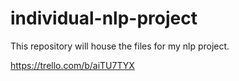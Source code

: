 # individual-nlp-project
This repository will house the files for my nlp project.


https://trello.com/b/aiTU7TYX